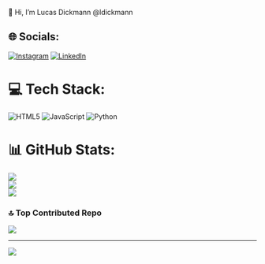 👋 Hi, I’m Lucas Dickmann @ldickmann

## 🌐 Socials:
[![Instagram](https://img.shields.io/badge/Instagram-%23E4405F.svg?logo=Instagram&logoColor=white)](https://instagram.com/luksdickmann) [![LinkedIn](https://img.shields.io/badge/LinkedIn-%230077B5.svg?logo=linkedin&logoColor=white)](https://linkedin.com/in/https://www.linkedin.com/in/lucas-dickmann) 

# 💻 Tech Stack:
![HTML5](https://img.shields.io/badge/html5-%23E34F26.svg?style=for-the-badge&logo=html5&logoColor=white) ![JavaScript](https://img.shields.io/badge/javascript-%23323330.svg?style=for-the-badge&logo=javascript&logoColor=%23F7DF1E) ![Python](https://img.shields.io/badge/python-3670A0?style=for-the-badge&logo=python&logoColor=ffdd54)
# 📊 GitHub Stats:
![](https://github-readme-stats.vercel.app/api?username=ldickmann&theme=dark&hide_border=false&include_all_commits=false&count_private=false)<br/>
![](https://github-readme-streak-stats.herokuapp.com/?user=ldickmann&theme=dark&hide_border=false)<br/>
![](https://github-readme-stats.vercel.app/api/top-langs/?username=ldickmann&theme=dark&hide_border=false&include_all_commits=false&count_private=false&layout=compact)

### 🔝 Top Contributed Repo
![](https://github-contributor-stats.vercel.app/api?username=ldickmann&limit=5&theme=gruvbox&combine_all_yearly_contributions=true)

---
[![](https://visitcount.itsvg.in/api?id=ldickmann&icon=5&color=3)](https://visitcount.itsvg.in)

<!-- Proudly created with GPRM ( https://gprm.itsvg.in ) --><!---
ldickmann/ldickmann is a ✨ special ✨ repository because its `README.md` (this file) appears on your GitHub profile.
You can click the Preview link to take a look at your changes.
--->
